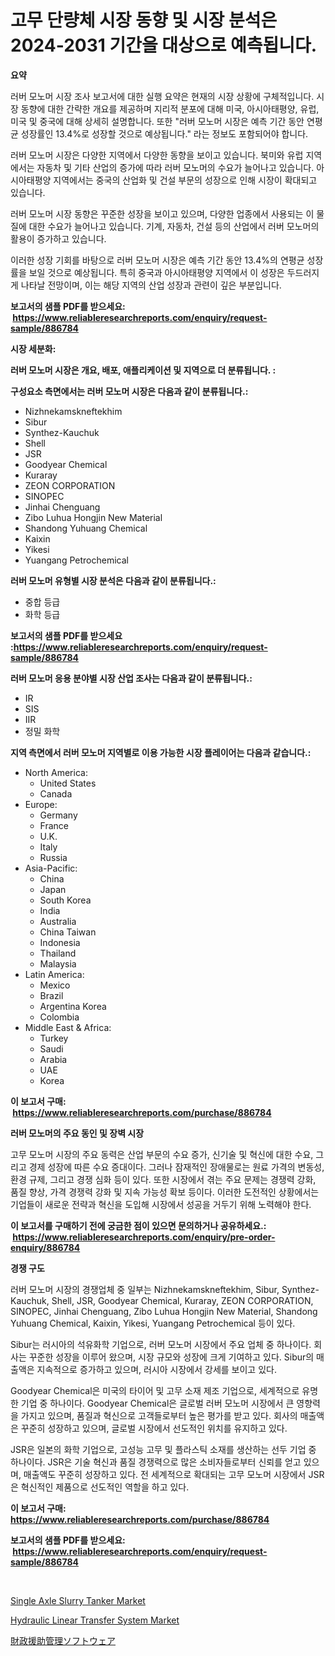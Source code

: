 <p><h1>고무 단량체 시장 동향 및 시장 분석은 2024-2031 기간을 대상으로 예측됩니다.</h1></p><p><strong>요약</strong></p>
<p><p>러버 모노머 시장 조사 보고서에 대한 실행 요약은 현재의 시장 상황에 구체적입니다. 시장 동향에 대한 간략한 개요를 제공하며 지리적 분포에 대해 미국, 아시아태평양, 유럽, 미국 및 중국에 대해 상세히 설명합니다. 또한 "러버 모노머 시장은 예측 기간 동안 연평균 성장률인 13.4%로 성장할 것으로 예상됩니다." 라는 정보도 포함되어야 합니다.</p><p>러버 모노머 시장은 다양한 지역에서 다양한 동향을 보이고 있습니다. 북미와 유럽 지역에서는 자동차 및 기타 산업의 증가에 따라 러버 모노머의 수요가 늘어나고 있습니다. 아시아태평양 지역에서는 중국의 산업화 및 건설 부문의 성장으로 인해 시장이 확대되고 있습니다.</p><p>러버 모노머 시장 동향은 꾸준한 성장을 보이고 있으며, 다양한 업종에서 사용되는 이 물질에 대한 수요가 늘어나고 있습니다. 기계, 자동차, 건설 등의 산업에서 러버 모노머의 활용이 증가하고 있습니다.</p><p>이러한 성장 기회를 바탕으로 러버 모노머 시장은 예측 기간 동안 13.4%의 연평균 성장률을 보일 것으로 예상됩니다. 특히 중국과 아시아태평양 지역에서 이 성장은 두드러지게 나타날 전망이며, 이는 해당 지역의 산업 성장과 관련이 깊은 부분입니다.</p></p>
<p><strong>보고서의 샘플 PDF를 받으세요: &nbsp;<a href="https://www.reliableresearchreports.com/enquiry/request-sample/886784">https://www.reliableresearchreports.com/enquiry/request-sample/886784</a></strong></p>
<p><strong>시장 세분화:</strong></p>
<p><strong> 러버 모노머 시장은 개요, 배포, 애플리케이션 및 지역으로 더 분류됩니다. :</strong></p>
<p><strong>구성요소 측면에서는 러버 모노머 시장은 다음과 같이 분류됩니다.:</strong></p>
<p><ul><li>Nizhnekamskneftekhim</li><li>Sibur</li><li>Synthez-Kauchuk</li><li>Shell</li><li>JSR</li><li>Goodyear Chemical</li><li>Kuraray</li><li>ZEON CORPORATION</li><li>SINOPEC</li><li>Jinhai Chenguang</li><li>Zibo Luhua Hongjin New Material</li><li>Shandong Yuhuang Chemical</li><li>Kaixin</li><li>Yikesi</li><li>Yuangang Petrochemical</li></ul></p>
<p><strong> 러버 모노머 유형별 시장 분석은 다음과 같이 분류됩니다.:</strong></p>
<p><ul><li>중합 등급</li><li>화학 등급</li></ul></p>
<p><strong>보고서의 샘플 PDF를 받으세요 :<a href="https://www.reliableresearchreports.com/enquiry/request-sample/886784">https://www.reliableresearchreports.com/enquiry/request-sample/886784</a></strong></p>
<p><strong> 러버 모노머 응용 분야별 시장 산업 조사는 다음과 같이 분류됩니다.:</strong></p>
<p><ul><li>IR</li><li>SIS</li><li>IIR</li><li>정밀 화학</li></ul></p>
<p><strong>지역 측면에서 러버 모노머 지역별로 이용 가능한 시장 플레이어는 다음과 같습니다.:</strong></p>
<p><ul>
    <li>
        North America:
        <ul>
            <li>United States</li>
            <li>Canada</li>
        </ul>
    </li>
    <li>
        Europe:
        <ul>
            <li>Germany</li>
            <li>France</li>
            <li>U.K.</li>
            <li>Italy</li>
            <li>Russia</li>
        </ul>
    </li>
    <li>
        Asia-Pacific:
        <ul>
            <li>China</li>
            <li>Japan</li>
            <li>South Korea</li>
            <li>India</li>
            <li>Australia</li>
            <li>China Taiwan</li>
            <li>Indonesia</li>
            <li>Thailand</li>
            <li>Malaysia</li>
        </ul>
    </li>
    <li>
        Latin America:
        <ul>
            <li>Mexico</li>
            <li>Brazil</li>
            <li>Argentina Korea</li>
            <li>Colombia</li>
        </ul>
    </li>
    <li>
        Middle East & Africa:
        <ul>
            <li>Turkey</li>
            <li>Saudi</li>
            <li>Arabia</li>
            <li>UAE</li>
            <li>Korea</li>
        </ul>
    </li>
    </ul></p>
<p><strong>이 보고서 구매: &nbsp;<a href="https://www.reliableresearchreports.com/purchase/886784">https://www.reliableresearchreports.com/purchase/886784</a></strong></p>
<p><strong>러버 모노머의 주요 동인 및 장벽 시장</strong></p>
<p><p>고무 모노머 시장의 주요 동력은 산업 부문의 수요 증가, 신기술 및 혁신에 대한 수요, 그리고 경제 성장에 따른 수요 증대이다. 그러나 잠재적인 장애물로는 원료 가격의 변동성, 환경 규제, 그리고 경쟁 심화 등이 있다. 또한 시장에서 겪는 주요 문제는 경쟁력 강화, 품질 향상, 가격 경쟁력 강화 및 지속 가능성 확보 등이다. 이러한 도전적인 상황에서는 기업들이 새로운 전략과 혁신을 도입해 시장에서 성공을 거두기 위해 노력해야 한다.</p></p>
<p><strong>이 보고서를 구매하기 전에 궁금한 점이 있으면 문의하거나 공유하세요.: &nbsp;<a href="https://www.reliableresearchreports.com/enquiry/pre-order-enquiry/886784">https://www.reliableresearchreports.com/enquiry/pre-order-enquiry/886784</a></strong></p>
<p><strong>경쟁 구도</strong></p>
<p><p>러버 모노머 시장의 경쟁업체 중 일부는 Nizhnekamskneftekhim, Sibur, Synthez-Kauchuk, Shell, JSR, Goodyear Chemical, Kuraray, ZEON CORPORATION, SINOPEC, Jinhai Chenguang, Zibo Luhua Hongjin New Material, Shandong Yuhuang Chemical, Kaixin, Yikesi, Yuangang Petrochemical 등이 있다.</p><p>Sibur는 러시아의 석유화학 기업으로, 러버 모노머 시장에서 주요 업체 중 하나이다. 회사는 꾸준한 성장을 이루어 왔으며, 시장 규모와 성장에 크게 기여하고 있다. Sibur의 매출액은 지속적으로 증가하고 있으며, 러시아 시장에서 강세를 보이고 있다.</p><p>Goodyear Chemical은 미국의 타이어 및 고무 소재 제조 기업으로, 세계적으로 유명한 기업 중 하나이다. Goodyear Chemical은 글로벌 러버 모노머 시장에서 큰 영향력을 가지고 있으며, 품질과 혁신으로 고객들로부터 높은 평가를 받고 있다. 회사의 매출액은 꾸준히 성장하고 있으며, 글로벌 시장에서 선도적인 위치를 유지하고 있다.</p><p>JSR은 일본의 화학 기업으로, 고성능 고무 및 플라스틱 소재를 생산하는 선두 기업 중 하나이다. JSR은 기술 혁신과 품질 경쟁력으로 많은 소비자들로부터 신뢰를 얻고 있으며, 매출액도 꾸준히 성장하고 있다. 전 세계적으로 확대되는 고무 모노머 시장에서 JSR은 혁신적인 제품으로 선도적인 역할을 하고 있다.</p></p>
<p><strong>이 보고서 구매: &nbsp; <a href="https://www.reliableresearchreports.com/purchase/886784">https://www.reliableresearchreports.com/purchase/886784</a></strong></p>
<p><strong>보고서의 샘플 PDF를 받으세요: &nbsp;<a href="https://www.reliableresearchreports.com/enquiry/request-sample/886784">https://www.reliableresearchreports.com/enquiry/request-sample/886784</a></strong><strong></strong></p>
<p>&nbsp;</p>
<p><p><a href="https://www.linkedin.com/pulse/single-axle-slurry-tanker-market-size-share-amp-trends-analysis-v1maf?trackingId=0ErldJS8mCneDs%2F08ugJkw%3D%3D">Single Axle Slurry Tanker Market</a></p><p><a href="https://www.linkedin.com/pulse/hydraulic-linear-transfer-system-market-comprehensive-report-its-yupnf?trackingId=1MHy5Q0c%2Fy2uqQwCrRJuig%3D%3D">Hydraulic Linear Transfer System Market</a></p><p><a href="https://github.com/zoetazuur/Market-Research-Report-List-1/blob/main/987921817479.md">財政援助管理ソフトウェア</a></p></p>